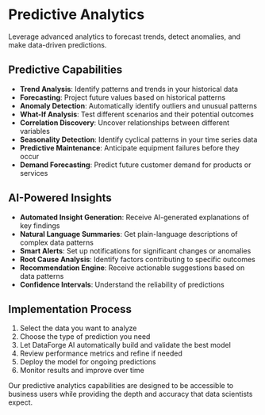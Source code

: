 # Predictive Analytics

Leverage advanced analytics to forecast trends, detect anomalies, and make data-driven predictions.

## Predictive Capabilities

- **Trend Analysis**: Identify patterns and trends in your historical data
- **Forecasting**: Project future values based on historical patterns
- **Anomaly Detection**: Automatically identify outliers and unusual patterns
- **What-If Analysis**: Test different scenarios and their potential outcomes
- **Correlation Discovery**: Uncover relationships between different variables
- **Seasonality Detection**: Identify cyclical patterns in your time series data
- **Predictive Maintenance**: Anticipate equipment failures before they occur
- **Demand Forecasting**: Predict future customer demand for products or services

## AI-Powered Insights

- **Automated Insight Generation**: Receive AI-generated explanations of key findings
- **Natural Language Summaries**: Get plain-language descriptions of complex data patterns
- **Smart Alerts**: Set up notifications for significant changes or anomalies
- **Root Cause Analysis**: Identify factors contributing to specific outcomes
- **Recommendation Engine**: Receive actionable suggestions based on data patterns
- **Confidence Intervals**: Understand the reliability of predictions

## Implementation Process

1. Select the data you want to analyze
2. Choose the type of prediction you need
3. Let DataForge AI automatically build and validate the best model
4. Review performance metrics and refine if needed
5. Deploy the model for ongoing predictions
6. Monitor results and improve over time

Our predictive analytics capabilities are designed to be accessible to business users while providing the depth and accuracy that data scientists expect.
